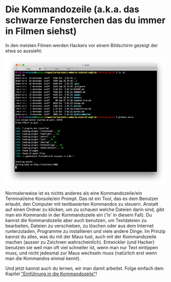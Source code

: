 # Die Kommandozeile (a.k.a. das schwarze Fensterchen das du immer in Filmen siehst)

In den meisten Filmen werden Hackers vor einem Bildschirm gezeigt der etwa so aussieht:

![](/assets/hacker_screen.png)

Normalerweise ist es nichts anderes als eine Kommandozeile/ein Terminal/eine Konsole/ein Prompt. Das ist ein Tool, das es dem Benutzer erlaubt, den Computer mit textbasierten Kommandos zu steuern. Anstatt auf einen Ordner zu klicken, um zu schauen welche Dateien darin sind, gibt man ein Kommando in der Kommandozeile ein ('ls' in diesem Fall). Du kannst die Kommandozeile aber auch benutzen, um Textdateien zu bearbeiten, Dateien zu verschieben, zu löschen oder aus dem Internet runterzuladen, Programme zu installieren und viele andere Dinge. Im Prinzip kannst du alles, was du mit der Maus tust, auch mit der Kommandozeile machen (ausser zu Zeichnen wahrscheinlich). Entwickler (und Hacker) benutzen sie weil man oft viel schneller ist, wenn man nur Text eintippen muss, und nicht jedesmal zur Maus wechseln muss (natürlich erst wenn man die Kommandos einmal kennt).

Und jetzt kannst auch du lernen, wir man damit arbeitet. Folge einfach dem Kapitel ["Einführung in die Kommandozeile"](https://tutorial.djangogirls.org/de/intro_to_command_line/)!



